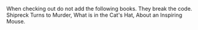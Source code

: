 When checking out do not add the following books. They break the code. Shipreck Turns to Murder, What is in the Cat's Hat, About an Inspiring Mouse.
